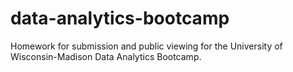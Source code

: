 # data-analytics-bootcamp
Homework for submission and public viewing for the University of Wisconsin-Madison Data Analytics Bootcamp.
